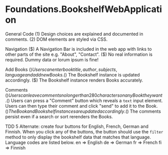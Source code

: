 # Foundations.BookshelfWebApplication

General Code
(1) Design choices are explained and documented in comments.
(2) DOM elements are styled via CSS.

Navigation
($) A Navigation Bar is included in the web app with links to other parts of the site e.g. "About", "Contact".
($) No real information is required. Dummy data or lorum ipsum is fine!

Add Books
($) Users can enter book title, author, subjects, language and add new Books.
($) The Bookshelf instance is updated accordingly.
($) The Bookshelf instance renders Books accurately.

Comments
($) Users can leave comments no longer than 280 characters on any Book they want.
($) Users can press a "Comment" button which reveals a `text` input element. Users can then type their comment and click "send" to add it to the Book.
($) The Book and Bookshelf instances are updated accordingly.
($) The comments persist even if a search or sort rerenders the Books.

TDD 5 Alternate: create four buttons for English, French, German and Finnish. When you click any of the buttons, the button should use the `filter` method to only display the bookshelf data that matches that language. Language codes are listed below.
en => English
de => German
fr => French
fi => Finnish
